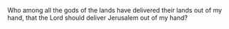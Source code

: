 Who among all the gods of the lands have delivered their lands out of my hand, that the Lord should deliver Jerusalem out of my hand?
